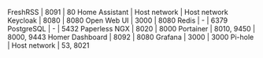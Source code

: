 FreshRSS           | 8091          | 80
Home Assistant     | Host network  | Host network
Keycloak           | 8080          | 8080
Open Web UI        | 3000          | 8080
Redis              | -             | 6379
PostgreSQL         | -             | 5432
Paperless NGX      | 8020          | 8000
Portainer          | 8010, 9450    | 8000, 9443
Homer Dashboard    | 8092          | 8080
Grafana            | 3000          | 3000
Pi-hole            | Host network  | 53, 8021